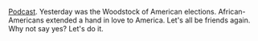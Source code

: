 <a href="http://scripting.com/2020/03/04/bidenTheGratefulDeadOfPresidents.m4a">Podcast</a>. Yesterday was the Woodstock of American elections. African-Americans extended a hand in love to America. Let's all be friends again. Why not say yes? Let's do it. 
